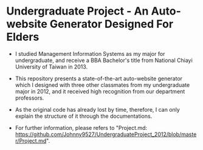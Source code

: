 # Undergraduate Project - An Auto-website Generator Designed For Elders

* I studied Management Information Systems as my major for undergraduate, and receive a BBA Bachelor's title from National Chiayi University of Taiwan in 2013.

* This repository presents a state-of-the-art auto-website generator which I designed with three other classmates from my undergraduate major in 2012, and it received high recognition from our department professors.

* As the original code has already lost by time, therefore, I can only explain the structure of it through the documentations.

 * For further information, please refers to "Project.md: https://github.com/Johnny9527/UndergraduateProject_2012/blob/master/Project.md".

 
